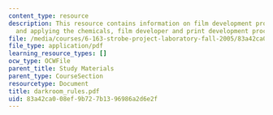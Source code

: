 ```yaml
---
content_type: resource
description: This resource contains information on film development procedures, pPreparing
  and applying the chemicals, film developer and print development procedures.
file: /media/courses/6-163-strobe-project-laboratory-fall-2005/83a42ca008ef9b727b1396986a2d6e2f_darkroom_rules.pdf
file_type: application/pdf
learning_resource_types: []
ocw_type: OCWFile
parent_title: Study Materials
parent_type: CourseSection
resourcetype: Document
title: darkroom_rules.pdf
uid: 83a42ca0-08ef-9b72-7b13-96986a2d6e2f
---
```

